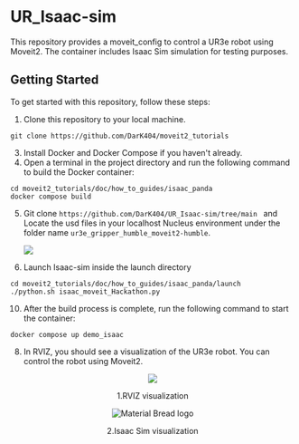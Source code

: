 # UR_Isaac-sim

This repository provides a moveit_config to control a UR3e robot using Moveit2. The container includes Isaac Sim simulation for testing purposes.

## Getting Started

To get started with this repository, follow these steps:

1. Clone this repository to your local machine.
````
git clone https://github.com/DarK404/moveit2_tutorials
````
3. Install Docker and Docker Compose if you haven't already.
4. Open a terminal in the project directory and run the following command to build the Docker container:

````
cd moveit2_tutorials/doc/how_to_guides/isaac_panda
docker compose build
````

5. Git clone ````https://github.com/DarK404/UR_Isaac-sim/tree/main ```` and Locate the usd files in your localhost Nucleus environment under the folder name ````ur3e_gripper_humble_moveit2-humble````.


    <img src="https://github.com/DarK404/UR_Isaac-sim/assets/28174056/66bb133d-3a37-4419-91a9-1cd2c9408f52" />
6. Launch Isaac-sim inside the launch directory
 ````
 cd moveit2_tutorials/doc/how_to_guides/isaac_panda/launch
 ./python.sh isaac_moveit_Hackathon.py
 ````
10. After the build process is complete, run the following command to start the container:

````
docker compose up demo_isaac
````

8. In RVIZ, you should see a visualization of the UR3e robot. You can control the robot using Moveit2.

<p align="center">
  <img src="https://github.com/DarK404/UR_Isaac-sim/assets/28174056/513c5123-4fbd-4795-b3e9-099a2ef0ba4a" />
</p>
<p align="center">1.RVIZ visualization</p>

<p align="center">
  <img src="https://github.com/DarK404/UR_Isaac-sim/assets/28174056/ea1f0509-01dc-42cf-bc4f-51783011f0ab" alt="Material Bread logo" />
</p>

<p align="center">2.Isaac Sim visualization</p>
